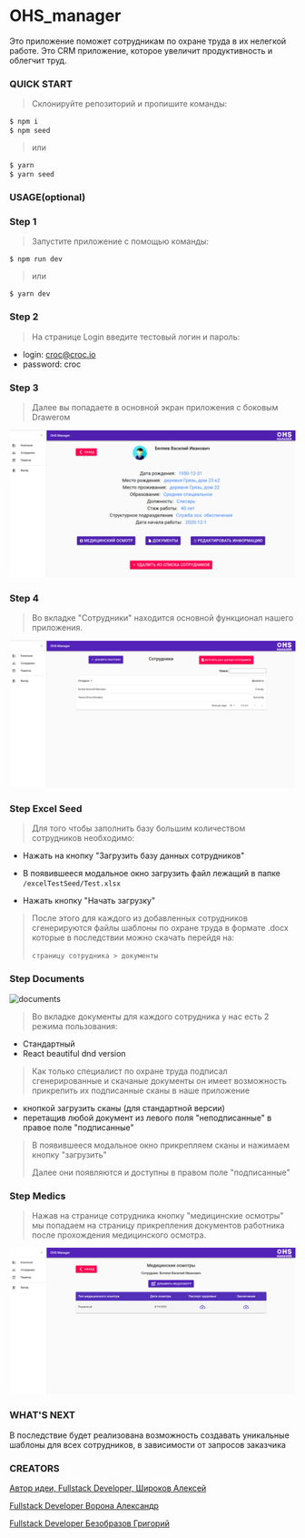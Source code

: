 # OHS_manager

Это приложение поможет сотрудникам по охране труда в их нелегкой работе. Это CRM приложение, которое увеличит продуктивность и облегчит труд.

### QUICK START

> Склонируйте репозиторий и пропишите команды:

```shell
$ npm i
$ npm seed 
```

> или

```shell
$ yarn
$ yarn seed
```


### USAGE(optional)

### Step 1

> Запустите приложение с помощью команды: 

```shell
$ npm run dev
```
> или

```shell
$ yarn dev
```

### Step 2

> На странице Login введите тестовый логин и пароль:

- login: croc@croc.io
- password: croc

### Step 3

> Далее вы попадаете в основной экран приложения с боковым Drawerом 

![company](https://github.com/alexfromearth/OHS_manager/raw/master/readme-assets/worker.png)

### Step 4
> Во вкладке "Сотрудники" находится основной функционал нашего приложения.

![workers](https://github.com/alexfromearth/OHS_manager/raw/master/readme-assets/workers.png)

### Step Excel Seed

> Для того чтобы заполнить базу большим количеством сотрудников необходимо:

- Нажать на кнопку "Загрузить базу данных сотрудников"

- В появившееся модальное окно загрузить файл лежащий в папке `/excelTestSeed/Test.xlsx`

- Нажать кнопку "Начать загрузку"

> После этого для каждого из добавленных сотрудников сгенерируются файлы шаблоны
> по охране труда в формате .docx которые в последствии можно скачать перейдя на: 
>
> `страницу сотрудника > документы` 


### Step Documents

![documents](https://github.com/alexfromearth/OHS_manager/raw/master/readme-assets/documents.png)


> Во вкладке документы для каждого сотрудника у нас есть 2 режима пользования:
- Стандартный 
- React beautiful dnd version

> Как только специалист по охране труда подписал сгенерированные и скачаные документы
> он имеет возможность прикрепить их подписанные сканы в наше приложение 
- кнопкой загрузить сканы (для стандартной версии)
- перетащив любой документ из левого поля "неподписанные" в правое поле "подписанные"  

> В появившееся модальное окно прикрепляем сканы и нажимаем кнопку "загрузить"
>
>Далее они появляются и доступны в правом поле "подписанные" 

### Step Medics

>Нажав на странице сотрудника кнопку "медицинские осмотры" мы попадаем на страницу 
>прикрепления документов работника после прохождения медицинского осмотра.

![meds](https://github.com/alexfromearth/OHS_manager/raw/master/readme-assets/med.png)


### WHAT'S NEXT
В последствие будет реализована возможность создавать уникальные шаблоны для всех сотрудников, в зависимости от запросов заказчика

### CREATORS



[Автор идеи, Fullstack Developer, Широков Алексей](https://github.com/alexfromearth/)

[Fullstack Developer Ворона Александр](https://github.com/CrowAlcoholic)

[Fullstack Developer Безобразов Григорий](https://github.com/bezzskilla)
